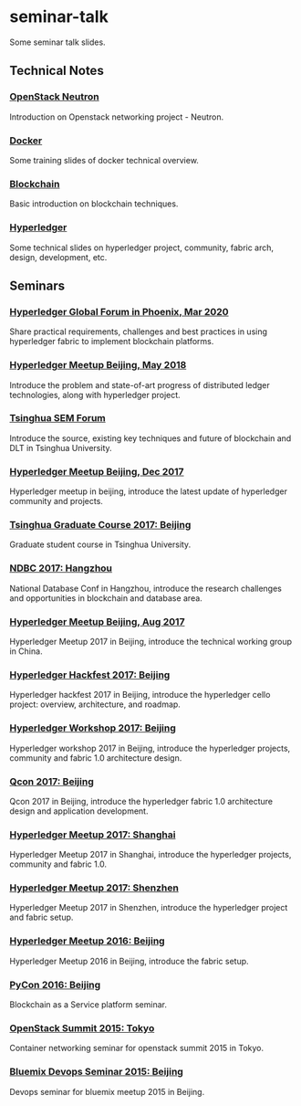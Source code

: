 # seminar-talk
Some seminar talk slides.

## Technical Notes

### [OpenStack Neutron](openstack-networking)
Introduction on Openstack networking project - Neutron.

### [Docker](docker-tech-notes)
Some training slides of docker technical overview.

### [Blockchain](blockchain-101)
Basic introduction on blockchain techniques.

### [Hyperledger](hyperledger-tech-notes)
Some technical slides on hyperledger project, community, fabric arch, design, development, etc.

## Seminars

### [Hyperledger Global Forum in Phoenix, Mar 2020](hyperledger-global-forum-20200304)
Share practical requirements, challenges and best practices in using hyperledger fabric to implement blockchain platforms.

### [Hyperledger Meetup Beijing, May 2018](hyperledger-meetup-20180527)
Introduce the problem and state-of-art progress of distributed ledger technologies, along with hyperledger project.

### [Tsinghua SEM Forum](tsinghua-sem-20180427)
Introduce the source, existing key techniques and future of blockchain and DLT in Tsinghua University.

### [Hyperledger Meetup Beijing, Dec 2017](hyperledger-meetup-20171210)
Hyperledger meetup in beijing, introduce the latest update of hyperledger community and projects.

### [Tsinghua Graduate Course 2017: Beijing](tsinghua-graduate-20171130)
Graduate student course in Tsinghua University.

### [NDBC 2017: Hangzhou](ndbc-20171021)
National Database Conf in Hangzhou, introduce the research challenges and opportunities in blockchain and database area.

### [Hyperledger Meetup Beijing, Aug 2017](hyperledger-meetup-20170819)
Hyperledger Meetup 2017 in Beijing, introduce the technical working group in China.

### [Hyperledger Hackfest 2017: Beijing](hyperledger-hackfest-20170619)
Hyperledger hackfest 2017 in Beijing, introduce the hyperledger cello project: overview, architecture, and roadmap.

### [Hyperledger Workshop 2017: Beijing](hyperledger-workshop-20170618)
Hyperledger workshop 2017 in Beijing, introduce the hyperledger projects, community and fabric 1.0 architecture design.

### [Qcon 2017: Beijing](qcon-20170417)
Qcon 2017 in Beijing, introduce the hyperledger fabric 1.0 architecture design and application development.

### [Hyperledger Meetup 2017: Shanghai](hyperledger-meetup-20170304)
Hyperledger Meetup 2017 in Shanghai, introduce the hyperledger projects, community and fabric 1.0.

### [Hyperledger Meetup 2017: Shenzhen](hyperledger-meetup-20170107)
Hyperledger Meetup 2017 in Shenzhen, introduce the hyperledger project and fabric setup.

### [Hyperledger Meetup 2016: Beijing](hyperledger-meetup-20161225)
Hyperledger Meetup 2016 in Beijing, introduce the fabric setup.

### [PyCon 2016: Beijing](pycon-201610)
Blockchain as a Service platform seminar.

### [OpenStack Summit 2015: Tokyo](openstack-summit-201510)
Container networking seminar for openstack summit 2015 in Tokyo.

### [Bluemix Devops Seminar 2015: Beijing](bluemix-meetup-201505)
Devops seminar for bluemix meetup 2015 in Beijing.
